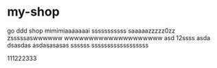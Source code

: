 # my-shop
go ddd shop
mimimiaaaaaaai
sssssssssss
saaaaazzzzz0zz
zsssssaswwwwww
wwwwwwwwwwwwwwwwwwww
asd
12ssss
asda
dsasdas
asdasasasas
ssssss
ssssssssssssssssss

111222333
